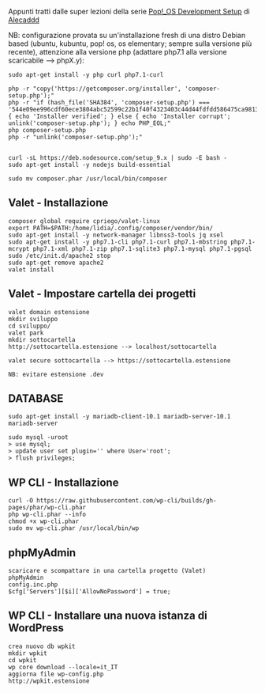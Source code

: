 Appunti tratti dalle super lezioni della serie [Pop!_OS Development Setup](https://www.youtube.com/watch?v=zu42YzJ8_OM&list=PLriKzYyLb28l4vbFOrb0wIr11Iguj4Ur1 "Pop!_OS Development Setup") di [Alecaddd](https://github.com/Alecaddd)

NB: configurazione provata su un'installazione fresh di una distro Debian based (ubuntu, kubuntu, pop! os, os elementary; sempre sulla versione più recente), attenzione alla versione php (adattare php7.1 alla versione scaricabile --> phpX.y):
```
sudo apt-get install -y php curl php7.1-curl

php -r "copy('https://getcomposer.org/installer', 'composer-setup.php');"
php -r "if (hash_file('SHA384', 'composer-setup.php') === '544e09ee996cdf60ece3804abc52599c22b1f40f4323403c44d44fdfdd586475ca9813a858088ffbc1f233e9b180f061') { echo 'Installer verified'; } else { echo 'Installer corrupt'; unlink('composer-setup.php'); } echo PHP_EOL;"
php composer-setup.php
php -r "unlink('composer-setup.php');"


curl -sL https://deb.nodesource.com/setup_9.x | sudo -E bash -
sudo apt-get install -y nodejs build-essential

sudo mv composer.phar /usr/local/bin/composer
```
## Valet - Installazione
```
composer global require cpriego/valet-linux
export PATH=$PATH:/home/lidia/.config/composer/vendor/bin/
sudo apt-get install -y network-manager libnss3-tools jq xsel
sudo apt-get install -y php7.1-cli php7.1-curl php7.1-mbstring php7.1-mcrypt php7.1-xml php7.1-zip php7.1-sqlite3 php7.1-mysql php7.1-pgsql
sudo /etc/init.d/apache2 stop
sudo apt-get remove apache2
valet install
```
## Valet - Impostare cartella dei progetti
```
valet domain estensione
mkdir sviluppo
cd sviluppo/
valet park
mkdir sottocartella
http://sottocartella.estensione --> localhost/sottocartella

valet secure sottocartella --> https://sottocartella.estensione

NB: evitare estensione .dev
```
## DATABASE
```
sudo apt-get install -y mariadb-client-10.1 mariadb-server-10.1 mariadb-server
 
sudo mysql -uroot
> use mysql;
> update user set plugin='' where User='root';
> flush privileges;
```
## WP CLI - Installazione
```
curl -O https://raw.githubusercontent.com/wp-cli/builds/gh-pages/phar/wp-cli.phar
php wp-cli.phar --info
chmod +x wp-cli.phar
sudo mv wp-cli.phar /usr/local/bin/wp

```
## phpMyAdmin
```
scaricare e scompattare in una cartella progetto (Valet)
phpMyAdmin
config.inc.php
$cfg['Servers'][$i]['AllowNoPassword'] = true;
```
## WP CLI - Installare una nuova istanza di WordPress
```
crea nuovo db wpkit
mkdir wpkit
cd wpkit
wp core download --locale=it_IT
aggiorna file wp-config.php
http://wpkit.estensione
```
